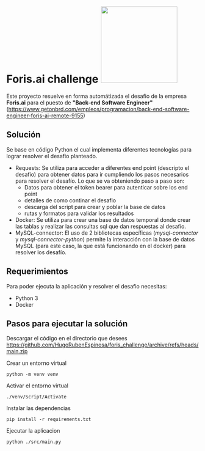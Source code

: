 # Foris.ai challenge <img src="https://www.foris.ai/img/logo-foris.svg" width="200">
Este proyecto resuelve en forma automátizada el desafio de la empresa **Foris.ai** para el puesto de **"Back-end Software Engineer"**
(https://www.getonbrd.com/empleos/programacion/back-end-software-engineer-foris-ai-remote-9155)

## Solución
Se base en código Python el cual implementa diferentes tecnologías para lograr resolver el desafio planteado.
* Requests:
  Se utiliza para acceder a diferentes end point (descripto el desafio) para obtener datos para ir cumpliendo los pasos necesarios para resolver el desafío.
  Lo que se va obteniendo paso a paso son:
   - Datos para obtener el token bearer para autenticar sobre los end point
   - detalles de como continar el desafio
   - descarga del script para crear y poblar la base de datos
   - rutas y formatos para validar los resultados
* Docker:
  Se utiliza para crear una base de datos temporal donde crear las tablas y realizar las consultas sql que dan respuestas al desafio.
* MySQL-connector:
  El uso de 2 bibliotecas específicas (_mysql-connector_ y _mysql-connector-python_) permite la interacción con la base de datos MySQL (para este caso, la que está funcionando en el docker) para resolver los desafío.
  

## Requerimientos
Para poder ejecuta la aplicación y resolver el desafio necesitas:
* Python 3
* Docker

## Pasos para ejecutar la solución
Descargar el código en el directorio que desees
https://github.com/HugoRubenEspinosa/foris_challenge/archive/refs/heads/main.zip

Crear un entorno virtual 
```
python -m venv venv
```
Activar el entorno virtual
```
./venv/Script/Activate
```
Instalar las dependencias 
```
pip install -r requirements.txt
```
Ejecutar la aplicacion 
```
python ./src/main.py
```

